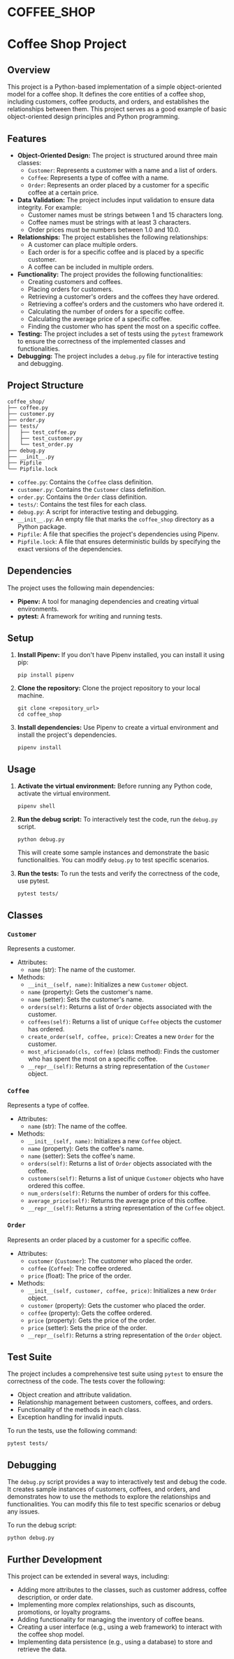 # COFFEE_SHOP
# Coffee Shop Project

## Overview

This project is a Python-based implementation of a simple object-oriented model for a coffee shop. It defines the core entities of a coffee shop, including customers, coffee products, and orders, and establishes the relationships between them. This project serves as a good example of basic object-oriented design principles and Python programming.

## Features

* **Object-Oriented Design:** The project is structured around three main classes:
    * `Customer`: Represents a customer with a name and a list of orders.
    * `Coffee`: Represents a type of coffee with a name.
    * `Order`: Represents an order placed by a customer for a specific coffee at a certain price.
* **Data Validation:** The project includes input validation to ensure data integrity. For example:
    * Customer names must be strings between 1 and 15 characters long.
    * Coffee names must be strings with at least 3 characters.
    * Order prices must be numbers between 1.0 and 10.0.
* **Relationships:** The project establishes the following relationships:
    * A customer can place multiple orders.
    * Each order is for a specific coffee and is placed by a specific customer.
    * A coffee can be included in multiple orders.
* **Functionality:** The project provides the following functionalities:
    * Creating customers and coffees.
    * Placing orders for customers.
    * Retrieving a customer's orders and the coffees they have ordered.
    * Retrieving a coffee's orders and the customers who have ordered it.
    * Calculating the number of orders for a specific coffee.
    * Calculating the average price of a specific coffee.
    * Finding the customer who has spent the most on a specific coffee.
* **Testing:** The project includes a set of tests using the `pytest` framework to ensure the correctness of the implemented classes and functionalities.
* **Debugging:** The project includes a `debug.py` file for interactive testing and debugging.

## Project Structure

    coffee_shop/
    ├── coffee.py
    ├── customer.py
    ├── order.py
    ├── tests/
    │   ├── test_coffee.py
    │   ├── test_customer.py
    │   └── test_order.py
    ├── debug.py
    ├── __init__.py
    ├── Pipfile
    └── Pipfile.lock

* `coffee.py`: Contains the `Coffee` class definition.
* `customer.py`: Contains the `Customer` class definition.
* `order.py`: Contains the `Order` class definition.
* `tests/`: Contains the test files for each class.
* `debug.py`: A script for interactive testing and debugging.
* `__init__.py`: An empty file that marks the `coffee_shop` directory as a Python package.
* `Pipfile`: A file that specifies the project's dependencies using Pipenv.
* `Pipfile.lock`: A file that ensures deterministic builds by specifying the exact versions of the dependencies.

## Dependencies

The project uses the following main dependencies:

* **Pipenv:** A tool for managing dependencies and creating virtual environments.
* **pytest:** A framework for writing and running tests.

## Setup

1.  **Install Pipenv:** If you don't have Pipenv installed, you can install it using pip:

        pip install pipenv

2.  **Clone the repository:** Clone the project repository to your local machine.

        git clone <repository_url>
        cd coffee_shop

3.  **Install dependencies:** Use Pipenv to create a virtual environment and install the project's dependencies.

        pipenv install

## Usage

1.  **Activate the virtual environment:** Before running any Python code, activate the virtual environment.

        pipenv shell

2.  **Run the debug script:** To interactively test the code, run the `debug.py` script.

        python debug.py

    This will create some sample instances and demonstrate the basic functionalities. You can modify `debug.py` to test specific scenarios.

3.  **Run the tests:** To run the tests and verify the correctness of the code, use pytest.

        pytest tests/

## Classes

### `Customer`

Represents a customer.

* Attributes:
    * `name` (str): The name of the customer.
* Methods:
    * `__init__(self, name)`: Initializes a new `Customer` object.
    * `name` (property): Gets the customer's name.
    * `name` (setter): Sets the customer's name.
    * `orders(self)`: Returns a list of `Order` objects associated with the customer.
    * `coffees(self)`: Returns a list of unique `Coffee` objects the customer has ordered.
    * `create_order(self, coffee, price)`: Creates a new `Order` for the customer.
    * `most_aficionado(cls, coffee)` (class method): Finds the customer who has spent the most on a specific coffee.
    * `__repr__(self)`: Returns a string representation of the `Customer` object.

### `Coffee`

Represents a type of coffee.

* Attributes:
    * `name` (str): The name of the coffee.
* Methods:
    * `__init__(self, name)`: Initializes a new `Coffee` object.
    * `name` (property): Gets the coffee's name.
    * `name` (setter): Sets the coffee's name.
    * `orders(self)`: Returns a list of `Order` objects associated with the coffee.
    * `customers(self)`: Returns a list of unique `Customer` objects who have ordered this coffee.
    * `num_orders(self)`: Returns the number of orders for this coffee.
    * `average_price(self)`: Returns the average price of this coffee.
    * `__repr__(self)`: Returns a string representation of the `Coffee` object.

### `Order`

Represents an order placed by a customer for a specific coffee.

* Attributes:
    * `customer` (`Customer`): The customer who placed the order.
    * `coffee` (`Coffee`): The coffee ordered.
    * `price` (float): The price of the order.
* Methods:
    * `__init__(self, customer, coffee, price)`: Initializes a new `Order` object.
    * `customer` (property): Gets the customer who placed the order.
    * `coffee` (property): Gets the coffee ordered.
    * `price` (property): Gets the price of the order.
    * `price` (setter): Sets the price of the order.
    * `__repr__(self)`: Returns a string representation of the `Order` object.

## Test Suite

The project includes a comprehensive test suite using `pytest` to ensure the correctness of the code. The tests cover the following:

* Object creation and attribute validation.
* Relationship management between customers, coffees, and orders.
* Functionality of the methods in each class.
* Exception handling for invalid inputs.

To run the tests, use the following command:

    pytest tests/

## Debugging

The `debug.py` script provides a way to interactively test and debug the code. It creates sample instances of customers, coffees, and orders, and demonstrates how to use the methods to explore the relationships and functionalities. You can modify this file to test specific scenarios or debug any issues.

To run the debug script:

    python debug.py

## Further Development

This project can be extended in several ways, including:

* Adding more attributes to the classes, such as customer address, coffee description, or order date.
* Implementing more complex relationships, such as discounts, promotions, or loyalty programs.
* Adding functionality for managing the inventory of coffee beans.
* Creating a user interface (e.g., using a web framework) to interact with the coffee shop model.
* Implementing data persistence (e.g., using a database) to store and retrieve the data.

